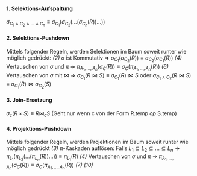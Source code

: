 #### 1. Selektions-Aufspaltung
$\sigma_{C_{1}\land C_{2}\land ... \land C_{n}} \equiv \sigma_{C_{1}}(\sigma_{C_{2}}(...(\sigma_{C_{n}}(R))...))$    

#### 2. Selektions-Pushdown
Mittels folgender Regeln, werden Selektionen im Baum soweit runter wie möglich gedrückt:
*(2)* $\sigma$ ist Kommutativ $\Rightarrow$ $\sigma_{C_{1}}(\sigma_{C_{2}}(R)) \equiv \sigma_{C_{2}}(\sigma_{C_{1}}(R))$
*(4)* Vertauschen von $\sigma$ und $\pi$ $\Rightarrow$ $\pi_{A_{1},...,A_{n}}(\sigma_{C}(R)) \equiv \sigma_{C}(\pi_{A_{1},...,A_{n}}(R))$
*(6)* Vertauschen von $\sigma$ mit $\bowtie$ $\Rightarrow$ $\sigma_{C_{1}}(R \bowtie S) \equiv \sigma_{C_{1}}(R) \bowtie S$ oder $\sigma_{C_{1} \land C_{2}}(R \bowtie S) \equiv \sigma_{C_{1}}(R) \bowtie \sigma_{C_{2}}(S)$ 

#### 3. Join-Ersetzung
$\sigma_{c}(R \times S) \equiv R \bowtie_{c}S$ (Geht nur wenn c von der Form R.temp *op* S.temp)

#### 4. Projektions-Pushdown
Mittels folgender Regeln, werden Projektionen im Baum soweit runter wie möglich gedrückt
*(3)* $\pi$-Kaskaden auflösen: Falls $L_{1} \subseteq L_{2} \subseteq ... \subseteq L_{n} \rightarrow \pi_{L_{1}}(\pi_{L_{2}}(...(\pi_{L_{n}}(R))...)) \equiv \pi_{L_{1}}(R)$
*(4)* Vertauschen von $\sigma$ und $\pi$ $\Rightarrow$ $\pi_{A_{1},...,A_{n}}(\sigma_{C}(R)) \equiv \sigma_{C}(\pi_{A_{1},...,A_{n}}(R))$
*(7)*
*(10)*